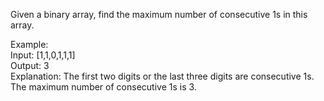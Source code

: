 Given a binary array, find the maximum number of consecutive 1s in this array.

Example:\
Input: [1,1,0,1,1,1]\
Output: 3\
Explanation: The first two digits or the last three digits are consecutive 1s. The maximum number of consecutive 1s is 3.
